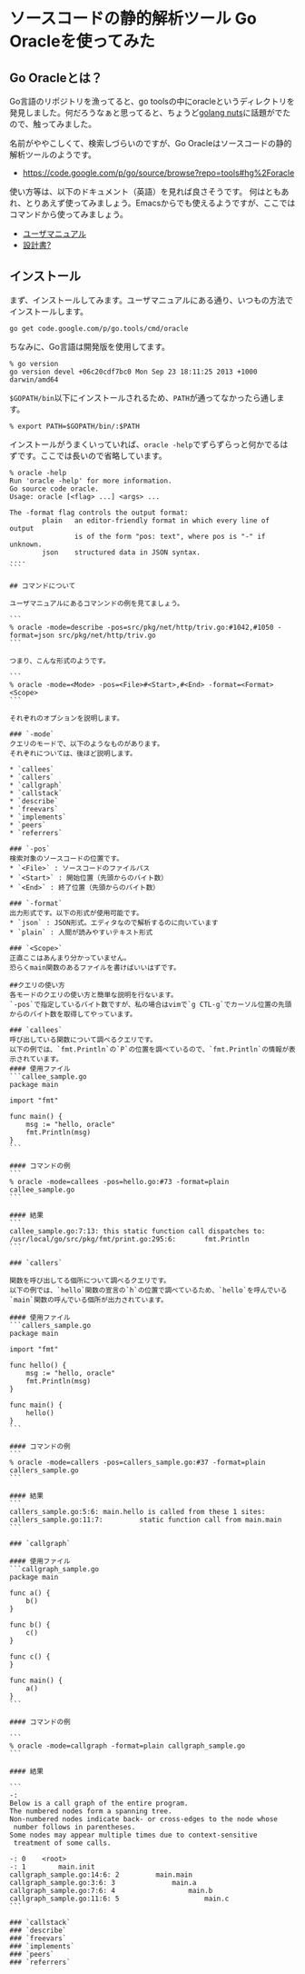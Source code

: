 # ソースコードの静的解析ツール Go Oracleを使ってみた

## Go Oracleとは？

Go言語のリポジトリを漁ってると、go toolsの中にoracleというディレクトリを発見しました。何だろうなぁと思ってると、ちょうど[golang nuts](https://groups.google.com/forum/#!topic/golang-nuts/CwdIJZs6Tfc)に話題がでたので、触ってみました。

名前がややこしくて、検索しづらいのですが、Go Oracleはソースコードの静的解析ツールのようです。

* https://code.google.com/p/go/source/browse?repo=tools#hg%2Foracle

使い方等は、以下のドキュメント（英語）を見れば良さそうです。
何はともあれ、とりあえず使ってみましょう。Emacsからでも使えるようですが、ここではコマンドから使ってみましょう。

* [ユーザマニュアル](https://docs.google.com/viewer?a=v&pid=forums&srcid=MDg3NjYzNDU1NTk0NjU2OTUyMDMBMDY5OTQ0ODMyMzY2OTU2MzIzNDcBU0x3cmtpZHcya1FKATQBAXYy)
* [設計書?](https://docs.google.com/viewer?a=v&pid=forums&srcid=MDg3NjYzNDU1NTk0NjU2OTUyMDMBMDY5OTQ0ODMyMzY2OTU2MzIzNDcBU0x3cmtpZHcya1FKATUBAXYy)


## インストール

まず、インストールしてみます。ユーザマニュアルにある通り、いつもの方法でインストールします。

```
go get code.google.com/p/go.tools/cmd/oracle
```

ちなみに、Go言語は開発版を使用してます。

```
% go version
go version devel +06c20cdf7bc0 Mon Sep 23 18:11:25 2013 +1000 darwin/amd64
```

`$GOPATH/bin`以下にインストールされるため、`PATH`が通ってなかったら通します。

```
% export PATH=$GOPATH/bin/:$PATH
```

インストールがうまくいっていれば、`oracle -help`でずらずらっと何かでるはずです。ここでは長いので省略しています。

````
% oracle -help
Run 'oracle -help' for more information.
Go source code oracle.
Usage: oracle [<flag> ...] <args> ...

The -format flag controls the output format:
        plain   an editor-friendly format in which every line of output
                is of the form "pos: text", where pos is "-" if unknown.
        json    structured data in JSON syntax.
....
```

## コマンドについて

ユーザマニュアルにあるコマンンドの例を見てましょう。

```
% oracle ­-mode=describe -pos=src/pkg/net/http/triv.go:#1042,#1050 ­-format=json src/pkg/net/http/triv.go
```

つまり、こんな形式のようです。

```
% oracle -mode=<Mode> -pos=<File>#<Start>,#<End> -format=<Format> <Scope>
```

それぞれのオプションを説明します。

### `-mode`
クエリのモードで、以下のようなものがあります。
それぞれについては、後ほど説明します。

* `callees`
* `callers`
* `callgraph`
* `callstack`
* `describe`
* `freevars`
* `implements`
* `peers`
* `referrers`

### `-pos`
検索対象のソースコードの位置です。
* `<File>` : ソースコードのファイルパス
* `<Start>` : 開始位置（先頭からのバイト数）
* `<End>` : 終了位置（先頭からのバイト数）

### `-format`
出力形式です。以下の形式が使用可能です。
* `json` : JSON形式。エディタなので解析するのに向いています
* `plain` : 人間が読みやすいテキスト形式

### `<Scope>`
正直ここはあんまり分かっていません。
恐らくmain関数のあるファイルを書けばいいはずです。

##クエリの使い方
各モードのクエリの使い方と簡単な説明を行ないます。
`-pos`で指定しているバイト数ですが、私の場合はvimで`g CTL-g`でカーソル位置の先頭からのバイト数を取得してやっています。

### `callees`
呼び出している関数について調べるクエリです。
以下の例では、`fmt.Println`の`P`の位置を調べているので、`fmt.Println`の情報が表示されています。
#### 使用ファイル
```callee_sample.go
package main
 
import "fmt"

func main() {
    msg := "hello, oracle"
    fmt.Println(msg)
}
```

#### コマンドの例
```
% oracle -mode=callees -pos=hello.go:#73 -format=plain callee_sample.go
```

#### 結果
```
callee_sample.go:7:13: this static function call dispatches to:
/usr/local/go/src/pkg/fmt/print.go:295:6:       fmt.Println
```

### `callers`

関数を呼び出してる個所について調べるクエリです。
以下の例では、`hello`関数の宣言の`h`の位置で調べているため、`hello`を呼んでいる`main`関数の呼んでいる個所が出力されています。

#### 使用ファイル
```callers_sample.go
package main

import "fmt"

func hello() {
    msg := "hello, oracle"
    fmt.Println(msg)
}

func main() {
    hello()
}
```

#### コマンドの例
```
% oracle -mode=callers -pos=callers_sample.go:#37 -format=plain callers_sample.go
```

#### 結果
```
callers_sample.go:5:6: main.hello is called from these 1 sites:
callers_sample.go:11:7:         static function call from main.main
```

### `callgraph`

#### 使用ファイル
```callgraph_sample.go
package main

func a() {
    b()
}

func b() {
    c()
}

func c() {
}

func main() {
    a()
}
```

#### コマンドの例

```
% oracle -mode=callgraph -format=plain callgraph_sample.go 
```

#### 結果

```
-:
Below is a call graph of the entire program.
The numbered nodes form a spanning tree.
Non-numbered nodes indicate back- or cross-edges to the node whose
 number follows in parentheses.
Some nodes may appear multiple times due to context-sensitive
 treatment of some calls.

-: 0    <root>
-: 1        main.init
callgraph_sample.go:14:6: 2         main.main
callgraph_sample.go:3:6: 3              main.a
callgraph_sample.go:7:6: 4                  main.b
callgraph_sample.go:11:6: 5                     main.c
```

### `callstack`
### `describe`
### `freevars`
### `implements`
### `peers`
### `referrers`
